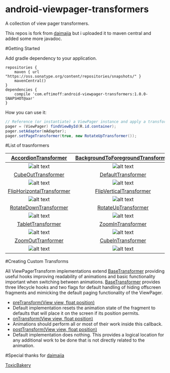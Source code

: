 android-viewpager-transformers
==============================

A collection of view pager transformers.

This repos is fork from [daimajia](https://github.com/daimajia/ViewPagerTransforms) but i uploaded it to maven central and added some more javadoc.

#Getting Started

Add gradle dependency to your application.
```
repositories {
    maven { url "https://oss.sonatype.org/content/repositories/snapshots/" }
    mavenCentral()
}
dependencies {
    compile 'com.eftimoff:android-viewpager-transformers:1.0.0-SNAPSHOT@aar'
}
```

How you can use it:

```java
// Reference (or instantiate) a ViewPager instance and apply a transformer
pager = (ViewPager) findViewById(R.id.container);
pager.setAdapter(mAdapter);
pager.setPageTransformer(true, new RotateUpTransformer());
```

#List of trasnformers

| [AccordionTransformer](https://github.com/geftimov/android-viewpager-transformers/blob/master/library/src/main/java/com/eftimoff/viewpager/tranformators/AccordionTransformer.java)       | [BackgroundToForegroundTransformer](https://github.com/geftimov/android-viewpager-transformers/blob/master/library/src/main/java/com/eftimoff/viewpager/tranformators/BackgroundToForegroundTransformer.java)         | 
| :-------------------------------: | :-------------------------------:|
| ![alt text](https://github.com/geftimov/android-viewpager-transformers/blob/master/art/accordion.png) | ![alt text](https://github.com/geftimov/android-viewpager-transformers/blob/master/art/backtoforeground.png)  |
| [CubeOutTransformer](https://github.com/geftimov/android-viewpager-transformers/blob/master/library/src/main/java/com/eftimoff/viewpager/tranformators/CubeOutTransformer.java) | [DefaultTransformer](https://github.com/geftimov/android-viewpager-transformers/blob/master/library/src/main/java/com/eftimoff/viewpager/tranformators/DefaultTransformer.java)  | [DepthPageTransformer](https://github.com/geftimov/android-viewpager-transformers/blob/master/library/src/main/java/com/eftimoff/viewpager/tranformators/DepthPageTransformer.java)|
| ![alt text](https://github.com/geftimov/android-viewpager-transformers/blob/master/art/cubeout.png) | ![alt text](https://github.com/geftimov/android-viewpager-transformers/blob/master/art/default.png) | ![alt text](https://github.com/geftimov/android-viewpager-transformers/blob/master/art/depth.png) |
| [FlipHorizontalTransformer](https://github.com/geftimov/android-viewpager-transformers/blob/master/library/src/main/java/com/eftimoff/viewpager/tranformators/FlipHorizontalTransformer.java) | [FlipVerticalTransformer](https://github.com/geftimov/android-viewpager-transformers/blob/master/library/src/main/java/com/eftimoff/viewpager/tranformators/FlipVerticalTransformer.java) | [ForegroundToBackgroundTransformer](https://github.com/geftimov/android-viewpager-transformers/blob/master/library/src/main/java/com/eftimoff/viewpager/tranformators/ForegroundToBackgroundTransformer.java) |
| ![alt text](https://github.com/geftimov/android-viewpager-transformers/blob/master/art/fliphorizontal.png) | ![alt text](https://github.com/geftimov/android-viewpager-transformers/blob/master/art/flipvertical.png) | ![alt text](https://github.com/geftimov/android-viewpager-transformers/blob/master/art/foregroundtoback.png) |
| [RotateDownTransformer](https://github.com/geftimov/android-viewpager-transformers/blob/master/library/src/main/java/com/eftimoff/viewpager/tranformators/RotateDownTransformer.java) | [RotateUpTransformer](https://github.com/geftimov/android-viewpager-transformers/blob/master/library/src/main/java/com/eftimoff/viewpager/tranformators/RotateUpTransformer.java) | [StackTransformer](https://github.com/geftimov/android-viewpager-transformers/blob/master/library/src/main/java/com/eftimoff/viewpager/tranformators/StackTransformer.java) |
| ![alt text](https://github.com/geftimov/android-viewpager-transformers/blob/master/art/rotatedown.png) | ![alt text](https://github.com/geftimov/android-viewpager-transformers/blob/master/art/rotateup.png) | ![alt text](https://github.com/geftimov/android-viewpager-transformers/blob/master/art/stack.png) |
| [TabletTransformer](https://github.com/geftimov/android-viewpager-transformers/blob/master/library/src/main/java/com/eftimoff/viewpager/tranformators/TabletTransformer.java) | [ZoomInTransformer](https://github.com/geftimov/android-viewpager-transformers/blob/master/library/src/main/java/com/eftimoff/viewpager/tranformators/ZoomInTransformer.java) | [ZoomOutSlideTransformer](https://github.com/geftimov/android-viewpager-transformers/blob/master/library/src/main/java/com/eftimoff/viewpager/tranformators/ZoomOutSlideTransformer.java) |
| ![alt text](https://github.com/geftimov/android-viewpager-transformers/blob/master/art/tablet.png) | ![alt text](https://github.com/geftimov/android-viewpager-transformers/blob/master/art/zoomin.png) | ![alt text](https://github.com/geftimov/android-viewpager-transformers/blob/master/art/zoomout.png) |
| [ZoomOutTranformer](https://github.com/geftimov/android-viewpager-transformers/blob/master/library/src/main/java/com/eftimoff/viewpager/tranformators/ZoomOutTranformer.java)     |  [CubeInTransformer](https://github.com/geftimov/android-viewpager-transformers/blob/master/library/src/main/java/com/eftimoff/viewpager/tranformators/CubeInTransformer.java)  |  |
| ![alt text](https://github.com/geftimov/android-viewpager-transformers/blob/master/art/zoomoutslide.png) |  ![alt text](https://github.com/geftimov/android-viewpager-transformers/blob/master/art/cubein.png) |



#Creating Custom Transforms

All ViewPagerTransform implementations extend [BaseTransformer](https://github.com/geftimov/android-viewpager-transformers/blob/master/library/src/main/java/com/eftimoff/viewpager/tranformators/BaseTransformer.java) providing useful hooks improving readability of animations and basic functionality important when switching between animations. [BaseTransformer](https://github.com/geftimov/android-viewpager-transformers/blob/master/library/src/main/java/com/eftimoff/viewpager/tranformators/BaseTransformer.java) provides three lifecycle hooks and two flags for default handling of hiding offscreen fragments and mimicking the default paging functionality of the ViewPager.

* [preTransform(View view, float position)](https://github.com/geftimov/android-viewpager-transformers/blob/master/library/src/main/java/com/eftimoff/viewpager/tranformators/BaseTransformer.java#L42)
 * Default implementation resets the animation state of the fragment to defaults that will place it on the screen if its position permits.
* [onTransform(View view, float position)](https://github.com/geftimov/android-viewpager-transformers/blob/master/library/src/main/java/com/eftimoff/viewpager/tranformators/BaseTransformer.java#L14)
 * Animations should perform all or most of their work inside this callback.
* [postTransform(View view, float position)](https://github.com/geftimov/android-viewpager-transformers/blob/master/library/src/main/java/com/eftimoff/viewpager/tranformators/BaseTransformer.java#L75)
 * Default implementation does nothing. This provides a logical location for any additional work to be done that is not directly related to the animation.

#Special thanks for
[daimajia](https://github.com/daimajia)

[ToxicBakery](https://github.com/ToxicBakery)
